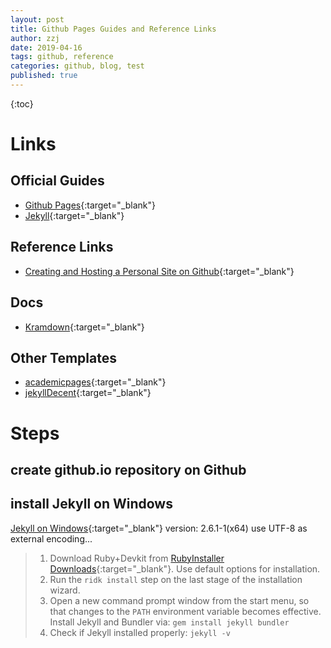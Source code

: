 ```yaml
---
layout: post
title: Github Pages Guides and Reference Links
author: zzj
date: 2019-04-16
tags: github, reference
categories: github, blog, test
published: true
---
```

{:toc}

# Links
## Official Guides

* [Github Pages](https://pages.github.com/){:target="_blank"}
* [Jekyll](http://jekyllrb.com/){:target="_blank"}

## Reference Links

* [Creating and Hosting a Personal Site on Github](http://jmcglone.com/guides/github-pages/){:target="_blank"}

## Docs

* [Kramdown](https://kramdown.gettalong.org/){:target="_blank"}

## Other Templates

* [academicpages](https://academicpages.github.io/){:target="_blank"}
* [jekyllDecent](https://github.com/jwillmer/jekyllDecent){:target="_blank"}

# Steps

## create github.io repository on Github

## install Jekyll on Windows
[Jekyll on Windows](https://jekyllrb.com/docs/installation/windows/){:target="_blank"}
version: 2.6.1-1(x64)
use UTF-8 as external encoding...

>1. Download Ruby+Devkit from [RubyInstaller Downloads](https://rubyinstaller.org/downloads/){:target="_blank"}. Use default options for installation.
>2. Run the `ridk install` step on the last stage of the installation wizard.
>3. Open a new command prompt window from the start menu, so that changes to the `PATH` environment variable becomes effective. Install Jekyll and Bundler via: `gem install jekyll bundler`
>4. Check if Jekyll installed properly: `jekyll -v`

